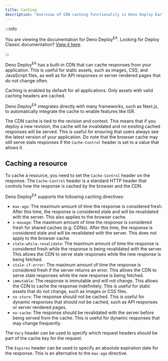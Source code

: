 ```yaml
---
title: Caching
description: "Overview of CDN caching functionality in Deno Deploy Early Access, including cache configuration, directives, and best practices."
---
```


:::info

You are viewing the documentation for Deno Deploy<sup>EA</sup>. Looking for
Deploy Classic documentation? [View it here](/deploy/).

:::

Deno Deploy<sup>EA</sup> has a built-in CDN that can cache responses from your
application. This is useful for static assets, such as images, CSS, and
JavaScript files, as well as for API responses or server rendered pages that do
not change often.

Caching is enabled by default for all applications. Only assets with valid
caching headers are cached.

Deno Deploy<sup>EA</sup> integrates directly with many frameworks, such as
Next.js, to automatically integrate the cache to enable features like ISR.

The CDN cache is tied to the revision and context. This means that if you deploy
a new revision, the cache will be invalidated and no existing cached responses
will be served. This is useful for ensuring that users always see the latest
version of your application. Do note that the browser cache may still serve
stale responses if the `Cache-Control` header is set to a value that allows it.

## Caching a resource

To cache a resource, you need to set the `Cache-Control` header on the response.
The `Cache-Control` header is a standard HTTP header that controls how the
response is cached by the browser and the CDN.

Deno Deploy<sup>EA</sup> supports the following caching directives:

- `max-age`: The maximum amount of time the response is considered fresh. After
  this time, the response is considered stale and will be revalidated with the
  server. This also applies to the browser cache.
- `s-maxage`: The maximum amount of time the response is considered fresh for
  shared caches (e.g. CDNs). After this time, the response is considered stale
  and will be revalidated with the server. This does not apply to the browser
  cache.
- `stale-while-revalidate`: The maximum amount of time the response is
  considered fresh while the response is being revalidated with the server. This
  allows the CDN to serve stale responses while the new response is being
  fetched.
- `stale-if-error`: The maximum amount of time the response is considered fresh
  if the server returns an error. This allows the CDN to serve stale responses
  while the new response is being fetched.
- `immutable`: The response is immutable and will not change. This allows the
  CDN to cache the response indefinitely. This is useful for static assets that
  do not change, such as images or CSS files.
- `no-store`: The response should not be cached. This is useful for dynamic
  responses that should not be cached, such as API responses or server rendered
  pages.
- `no-cache`: The response should be revalidated with the server before being
  served from the cache. This is useful for dynamic responses that may change
  frequently.

The `Vary` header can be used to specify which request headers should be part of
the cache key for the request.

The `Expires` header can be used to specify an absolute expiration date for the
response. This is an alternative to the `max-age` directive.
